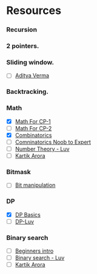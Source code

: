 # Resources
### Recursion
### 2 pointers.
### Sliding window. 
- [ ] [Aditya Verma](https://www.youtube.com/playlist?list=PL_z_8CaSLPWeM8BDJmIYDaoQ5zuwyxnfj)
### Backtracking. 

### Math  
- [X] [Math For CP-1](https://www.youtube.com/watch?v=Ae6DPyviupg)
- [ ] [Math For CP-2](https://www.youtube.com/watch?v=3VYMWlfMsaE)
- [X] [Combinatorics](https://www.youtube.com/watch?v=angfL8_wQ7g)
- [ ] [Comninatorics Noob to Expert](https://www.youtube.com/watch?v=le2enQgQ7Ws)
- [ ] [Number Theory - Luv](https://www.youtube.com/playlist?list=PLauivoElc3giVROwL-6g9hO-LlSen_NaV)
- [ ] [Kartik Arora](https://www.youtube.com/playlist?list=PLb3g_Z8nEv1i6NHntG5l2fPKuVu853EYy)
### Bitmask
- [ ] [Bit manipulation](https://www.youtube.com/watch?v=d98t0fQrCGk)
### DP
- [X] [DP Basics](https://www.youtube.com/watch?v=ElbkXEMUIDM)
- [ ] [DP-Luv](https://www.youtube.com/playlist?list=PLauivoElc3gimdmLcIIpafEkzGs4tCQmi)
### Binary search
- [ ] [Beginners intro](https://www.youtube.com/watch?v=23643guTXMo)
- [ ] [Binary search - Luv](https://www.youtube.com/playlist?list=PLauivoElc3gjE_s-7owHO0RVb_jj7Rx85)
- [ ] [Kartik Arora](https://www.youtube.com/playlist?list=PLb3g_Z8nEv1jH8cmcMrx_6MuM_KC_LIan)
